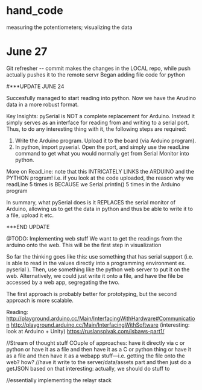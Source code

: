 # hand_code
measuring the potentiometers; visualizing the data

# June 27
Git refresher -- commit makes the changes in the LOCAL repo, while push actually pushes it to the remote servr
Began adding file code for python

#***UPDATE JUNE 24

Succesfully managed to start reading into python. Now we have the Arudino data in a more robust format.

Key Insights: pySerial is NOT a complete replacement for Arduino. Instead it simply serves as an interface for reading from and 
writing to a serial port. Thus, to do any interesting thing with it, the following steps are required:

1) Write the Arduino program. Upload it to the board (via Arduino program).
2) In python, import pyserial. Open the port, and simply use the readLine command to get what you would normally get from Serial Monitor into python.

More on ReadLine: note that this INTRICATELY LINKS the ARDUINO and the PYTHON program!
i.e. if you look at the code uploaded, the reason why we readLine 5 times is BECAUSE we Serial.println() 5 times in the Arduino program

In summary, what pySerial does is it REPLACES the serial monitor of Arduino, allowing us to get the data in python and thus be able to write it
to a file, upload it etc.

***END UPDATE

@TODO:
Implementing web stuff
We want to get the readings from the arduino onto the web. This will be the first step in visualization

So far the thinking goes like this: use something that has serial support (i.e. is able to read in the values directly into a programming environment ex. pyserial ). Then, use something like the python web server to put it on the web. Alternatively, we could just write it onto a file, and have the file be accessed by a web app, segregating the two.

The first approach is probably better for prototyping, but the second approach is more scalable.

Reading: 
http://playground.arduino.cc/Main/InterfacingWithHardware#Communication
http://playground.arduino.cc/Main/InterfacingWithSoftware  (interesting: look at Arduino + Unity)
https://ruslanspivak.com/lsbaws-part1/


//Stream of thought stuff
COuple of approaches: 
have it directly via c or python 
or have it as a file and then have it as a C or python thing
or have it as a file and then have it as a webapp stuff—i.e. getting the file onto the web? how?
//have it write to the server/data/assets part and then just do a getJSON based on that
interesting: actually, we should do stuff to 


//essentially implementing the relayr stack
